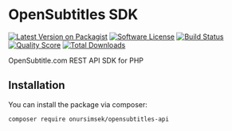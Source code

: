 # OpenSubtitles SDK

[![Latest Version on Packagist](https://img.shields.io/packagist/v/onursimsek/opensubtitles-api.svg?style=flat-square)](https://packagist.org/packages/onursimsek/opensubtitles-api)
[![Software License](https://img.shields.io/badge/license-MIT-brightgreen.svg?style=flat-square)](LICENSE.md)
[![Build Status](https://img.shields.io/travis/onursimsek/opensubtitles-api/master.svg?style=flat-square)](https://travis-ci.org/onursimsek/opensubtitles-api)
[![Quality Score](https://img.shields.io/scrutinizer/g/onursimsek/opensubtitles-api.svg?style=flat-square)](https://scrutinizer-ci.com/g/onursimsek/opensubtitles-api)
[![Total Downloads](https://img.shields.io/packagist/dt/onursimsek/opensubtitles-api.svg?style=flat-square)](https://packagist.org/packages/onursimsek/opensubtitles-api)

OpenSubtitle.com REST API SDK for PHP

## Installation

You can install the package via composer:

``` bash
composer require onursimsek/opensubtitles-api
```